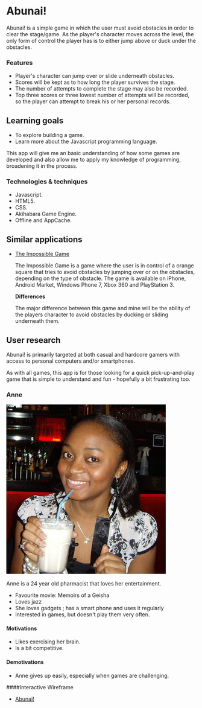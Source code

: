 # Abunai!

Abunai! is a simple game in which the user must avoid obstacles in order to clear the stage/game.
As the player's character moves across the level, the only form of control the player has is to either jump above or duck under the obstacles.


### Features

- Player's character can jump over or slide underneath obstacles.
- Scores will be kept as to how long the player survives the stage.
- The number of attempts to complete the stage may also be recorded.
- Top three scores or three lowest number of attempts will be recorded, so the player can attempt to break his or her personal records.

## Learning goals

- To explore building a game.
- Learn more about the Javascript programming language.


This app will give me an basic understanding of how some games are developed and also allow me to apply my knowledge of programming, broadening it in the process.

### Technologies & techniques

- Javascript.
- HTML5.
- CSS.
- Akihabara Game Engine.
- Offline and AppCache.


## Similar applications

- [The Impossible Game](http://flukedude.com/theimpossiblegame/)
	
	The Impossible Game is a game where the user is in control of a orange square that tries to avoid obstacles by jumping over or on the obstacles, depending on the type of 	obstacle.
	The game is available on iPhone, Android Market, Windows Phone 7, Xbox 360 and PlayStation 3.
	
	**Differences**
	
	The major difference between this game and mine will be the ability of the players character to avoid obstacles by ducking or sliding underneath them.
	

## User research

Abunai! is primarily targeted at both casual and hardcore gamers with access to personal computers and/or smartphones.

As with all games, this app is for those looking for a quick pick-up-and-play game that is simple to understand and fun - hopefully a bit frustrating too.

### Anne

![Anne](https://github.com/Frederick-Iyela/web-app/blob/master/anne.jpg?raw=true)

Anne is a 24 year old pharmacist that loves her entertainment.

- Favourite movie: Memoirs of a Geisha
- Loves jazz
- She loves gadgets ; has a smart phone and uses it regularly
- Interested in games, but doesn't play them very often.

#### Motivations

- Likes exercising her brain.
- Is a bit competitive.

#### Demotivations

- Anne gives up easily, especially when games are challenging. 

####Interactive Wireframe

- [Abunai!](http://invis.io/2G43CHQX)